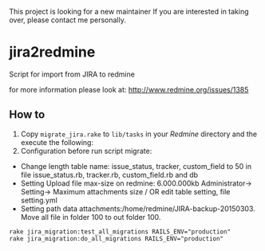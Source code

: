 This project is looking for a new maintainer
If you are interested in taking over, please contact me personally.

jira2redmine
============

Script for import from JIRA to redmine

for more information please look at: http://www.redmine.org/issues/1385

## How to

1. Copy `migrate_jira.rake` to `lib/tasks` in your *Redmine* directory and the execute the following:
2. Configuration before run script migrate:
- Change length table name: issue_status, tracker, custom_field to 50 in file issue_status.rb, tracker.rb, custom_field.rb and db
- Setting Upload file max-size on redmine: 6.000.000kb Administrator-> Setting-> Maximum attachments size / OR edit table setting, file setting.yml
- Setting path data attachments:/home/redmine/JIRA-backup-20150303. Move all file in folder 100 to out folder 100.

```
rake jira_migration:test_all_migrations RAILS_ENV="production"
rake jira_migration:do_all_migrations RAILS_ENV="production"
```

